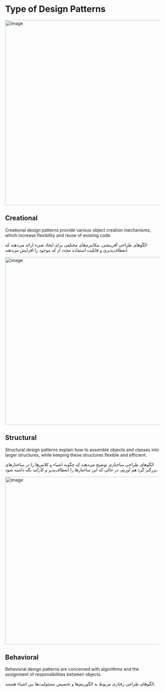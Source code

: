# Type of Design Patterns
<img width="1200" height="600" alt="image" src="https://github.com/user-attachments/assets/03441cbd-b06a-43a0-8bf7-053f4d9a378f" />

## Creational
Creational design patterns provide various object creation mechanisms, which increase flexibility and reuse of existing code.

الگوهای طراحی آفرینشی، مکانیزم‌های مختلفی برای ایجاد شیء ارائه می‌دهند که انعطاف‌پذیری و قابلیت استفاده مجدد از کد موجود را افزایش می‌دهند.

<img width="1024" height="544" alt="image" src="https://github.com/user-attachments/assets/44d61865-df68-4419-9f15-ea96cfbf3416" />

## Structural
Structural design patterns explain how to assemble objects and classes into larger structures, while keeping these structures flexible and efficient.

الگوهای طراحی ساختاری توضیح می‌دهند که چگونه اشیاء و کلاس‌ها را در ساختارهای بزرگتر گرد هم آوریم، در حالی که این ساختارها را انعطاف‌پذیر و کارآمد نگه داشته شود.

<img width="1024" height="544" alt="image" src="https://github.com/user-attachments/assets/156d5726-1abc-48f6-a106-21f8c63212ce" />

## Behavioral
Behavioral design patterns are concerned with algorithms and the assignment of responsibilities between objects.

الگوهای طراحی رفتاری مربوط به الگوریتم‌ها و تخصیص مسئولیت‌ها بین اشیاء هستند.
